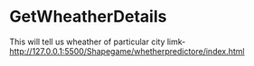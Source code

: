 # GetWheatherDetails
This will tell us wheather of particular city
limk-http://127.0.0.1:5500/Shapegame/whetherpredictore/index.html
